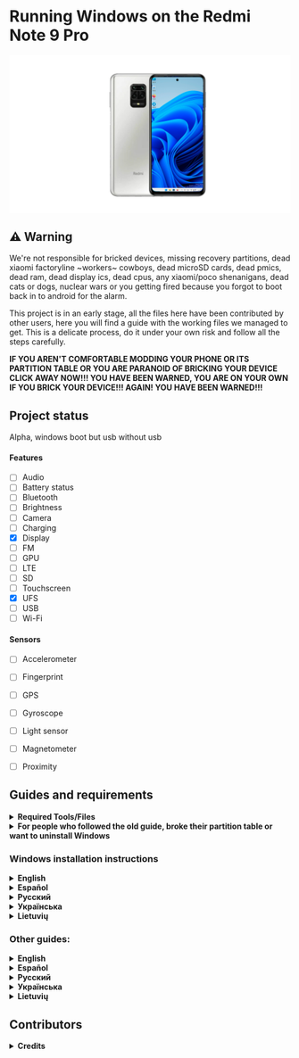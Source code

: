 # Running Windows on the Redmi Note 9 Pro

<img align="center" src="https://github.com/Rubanoxd/Port-Windows-11-redmi-note-9_pro/blob/main/miatoll.png" alt="Windows 11 Running On A Poco X3 Pro">

## ⚠️ **Warning**

We're not responsible for bricked devices, missing recovery partitions, dead xiaomi factoryline ~workers~ cowboys, dead microSD cards, dead pmics, dead ram, dead display ics, dead cpus, any xiaomi/poco shenanigans, dead cats or dogs, nuclear wars or you getting fired because you forgot to boot back in to android for the alarm.

This project is in an early stage, all the files here have been contributed by other users, here you will find a guide with the working files we managed to get. This is a delicate process, do it under your own risk and follow all the steps carefully.

**IF YOU AREN'T COMFORTABLE MODDING YOUR PHONE OR ITS PARTITION TABLE OR YOU ARE PARANOID OF BRICKING YOUR DEVICE CLICK AWAY NOW!!! YOU HAVE BEEN WARNED, YOU ARE ON YOUR OWN IF YOU BRICK YOUR DEVICE!!! AGAIN! YOU HAVE BEEN WARNED!!!**

## Project status

Alpha, windows boot but usb without usb

#### Features

- [ ] Audio 
- [ ] Battery status
- [ ] Bluetooth
- [ ] Brightness
- [ ] Camera
- [ ] Charging 
- [x] Display
- [ ] FM
- [ ] GPU
- [ ] LTE 
- [ ] SD 
- [ ] Touchscreen
- [x] UFS
- [ ] USB 
- [ ] Wi-Fi

#### Sensors
- [ ] Accelerometer
- [ ] Fingerprint
- [ ] GPS
- [ ] Gyroscope
- [ ] Light sensor
- [ ] Magnetometer
- [ ] Proximity


## Guides and requirements

<details> 
<summary><strong>Required Tools/Files</strong></summary>

Human:

- Understand English, Spanish or Russian 

- Understand how to use TWRP

- Understand how to use CMD

- Functioning brain

PC:

- [Windows on ARM image](https://uupdump.net/) (Windows 11 is recommended)

- [platform-tools](https://developer.android.com/studio/releases/platform-tools).

- [DriverUpdater](https://github.com/WOA-Project/DriverUpdater/releases/) to install the [drivers](https://github.com/Icesito68/7xx-Drivers)

Phone:
- [UEFI image](https://github.com/degdag/edk2-msm/releases/tag/V2.1.0)

- [TWRP](https://forum.xda-developers.com/t/recovery-3-4-0-14-miatoll-twrp-xiaomi-redmi-note-9s-9-pro-9-pro-max-poco-m2-pro.4125487/)

</details> 

<details> 

<summary><strong>For people who followed the old guide, broke their partition table or want to uninstall Windows</strong></summary>

- [English](guide/English/restore-stock-en.md)

- [Español](guide/Español/0-transicion-es.md)
 
- [Русский](/guide/Russian/restore-stock-ru.md) 

- [Українська](/guide/Ukrainian/restore-stock-uk.md) 

- [Lietuvių](guide/Lithuanian/restore-stock-lt.md)

</details> 

### Windows installation instructions

<details> 

<summary><strong>English</strong></summary>

1 - [Create partitions](guide/English/1-partition-en.md)

2 - [Install Windows](guide/English/2-install-en.md)
  
</details> 
  
<details> 

<summary><strong>Español</strong></summary>

1 - [Crear particiones](guide/Español/1-particiones-es.md)

2 - [Instalar Windows](guide/Español/2-instalacion-es.md)
  
</details> 

<details> 
  
<summary><strong>Русский</strong></summary>

1 - [Создание разделов](/guide/Russian/1-partition-ru.md)

2 - [Установка Windows](/guide/Russian/2-install-ru.md)
  
</details> 

<details> 

<summary><strong>Українська</strong></summary>

1 - [Створення розділів](guide/Ukrainian/1-partition-uk.md)

2 - [Встановлення Windows](guide/Ukrainian/2-install-uk.md)
  
</details> 

<details> 

<summary><strong>Lietuvių</strong></summary>

1 - [Particijų sukūrimas](guide/Lithuanian/1-partition-lt.md)

2 - [Įdiegti Windows](guide/Lithuanian/2-install-lt.md)
  
</details> 

### Other guides:

<details> 

<summary><strong>English</strong></summary>

- [If you just want to update the drivers follow these commands](guide/English/update-en.md)
  
</details> 

<details> 

<summary><strong>Español</strong></summary>

- [Si solo quieres actualizar los drivers sigue estos comandos](guide/Español/Actualizar-es.md)
  
</details> 

<details> 

<summary><strong>Русский</strong></summary>

- [Если вы хотите обновить драйвера, следуйте этим командам](guide/Russian/update-ru.md)

</details> 

<details> 

<summary><strong>Українська</strong></summary>

- [Якщо ви хочете оновити драйвера, дотримуйтесь цих команд](guide/Ukrainian/update-uk.md)

</details> 

<details> 

<summary><strong>Lietuvių</strong></summary>

- [Jeigu norite atnaujinti tik draiverius, sekite šias komandas](guide/Lithuanian/update-lt.md)
  
</details> 

## Contributors

<details> 

<summary><b><strong>Credits</strong></b></summary>

- [Morc](Https://GitHub.com/themorc) ```Made the vayu images```

- [Icesito68](https://github.com/Icesito68) ```Made Windows partitioning commands and made this repo```

- [Map220v](https://github.com/map220v) ```Provided help and vayu UEFI uses nabu UFS patches and ACPI and also ported mi pad 5 drivers```

- [Degdag](https://github.com/degdag) ```Improves UEFI and ported drivers```

- [halal-beef](https://github.com/halal-beef) ```Built EDK2 and modified it enough to boot Windows, also ported drivers```
  
- [Renegade Project](https://github.com/edk2-porting) ```Making the core of this project```

- [gus33000](https://github.com/gus33000) ```Providing help, also made base install guide, all of the original drivers and the msc script```

- [Renegade Project Discord members](https://discord.gg/XXBWfag) ```Provided Help```
 
- [ArturoGC06](https://github.com/ArturoGC06) ```Helped in the beginning of the project to the translations and gave Windows data```

- [SebastianZSXS](https://github.com/SebastianZSXS) ```Helped to patch Windows PE```

- [MollySophia](https://github.com/MollySophia) ```Helped to fix battery status```

- [haouarihk](https://github.com/haouarihk) ```Great suggestions on the command notes, also made the new guide```

- [bibarub](https://github.com/bibarub) ```Guide improvenents```

- [wormstest](https://github.com/wormstest) ```Russian and Ukrainian translation``` 

- [proganime1200](https://github.com/proganime1200) ```Tremendously helped to make this possible, heavily contirbuted to the old guide by finding bk01-04 partitions and had managed to nearly get winpe booting in the early stages```

</details>  

